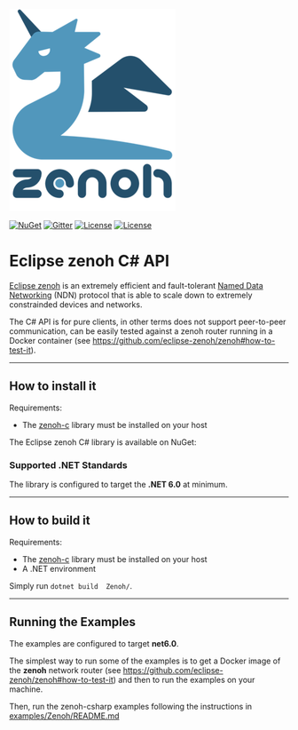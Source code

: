 ![zenoh banner](./zenoh-dragon.png)

[![NuGet](https://img.shields.io/nuget/v/Zenoh.svg)](https://www.nuget.org/packages/Zenoh)
[![Gitter](https://badges.gitter.im/atolab/zenoh.svg)](https://gitter.im/atolab/zenoh?utm_source=badge&utm_medium=badge&utm_campaign=pr-badge)
[![License](https://img.shields.io/badge/License-EPL%202.0-blue)](https://choosealicense.com/licenses/epl-2.0/)
[![License](https://img.shields.io/badge/License-Apache%202.0-blue.svg)](https://opensource.org/licenses/Apache-2.0)

# Eclipse zenoh C# API

[Eclipse zenoh](http://zenoh.io) is an extremely efficient and fault-tolerant [Named Data Networking](http://named-data.net) (NDN) protocol 
that is able to scale down to extremely constrainded devices and networks.

The C# API is for pure clients, in other terms does not support peer-to-peer communication, can be easily tested against a zenoh router running in a Docker container (see https://github.com/eclipse-zenoh/zenoh#how-to-test-it).

-------------------------------
## How to install it

Requirements:
 - The [zenoh-c](https://github.com/eclipse-zenoh/zenoh-c) library must be installed on your host

The Eclipse zenoh C# library is available on NuGet: 

### Supported .NET Standards

The library is configured to target the **.NET 6.0** at minimum.


-------------------------------
## How to build it

Requirements:
 * The [zenoh-c](https://github.com/eclipse-zenoh/zenoh-c) library must be installed on your host
 * A .NET environment

Simply run `dotnet build  Zenoh/`.


-------------------------------
## Running the Examples

The examples are configured to target **net6.0**.

The simplest way to run some of the examples is to get a Docker image of the **zenoh** network router (see https://github.com/eclipse-zenoh/zenoh#how-to-test-it) and then to run the examples on your machine.

Then, run the zenoh-csharp examples following the instructions in [examples/Zenoh/README.md](https://github.com/eclipse-zenoh/zenoh-csharp/blob/master/examples/Zenoh/README.md)
